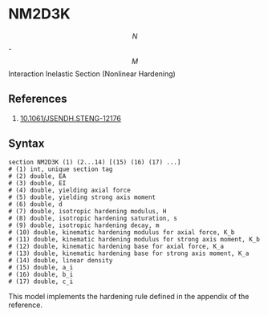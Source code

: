 # NM2D3K

$$N$$-$$M$$ Interaction Inelastic Section (Nonlinear Hardening)

## References

1. [10.1061/JSENDH.STENG-12176](http://dx.doi.org/10.1061/JSENDH.STENG-12176)

## Syntax

```text
section NM2D3K (1) (2...14) [(15) (16) (17) ...]
# (1) int, unique section tag
# (2) double, EA
# (3) double, EI
# (4) double, yielding axial force
# (5) double, yielding strong axis moment
# (6) double, d
# (7) double, isotropic hardening modulus, H
# (8) double, isotropic hardening saturation, s
# (9) double, isotropic hardening decay, m
# (10) double, kinematic hardening modulus for axial force, K_b
# (11) double, kinematic hardening modulus for strong axis moment, K_b
# (12) double, kinematic hardening base for axial force, K_a
# (13) double, kinematic hardening base for strong axis moment, K_a
# (14) double, linear density
# (15) double, a_i
# (16) double, b_i
# (17) double, c_i
```

This model implements the hardening rule defined in the appendix of the reference.
